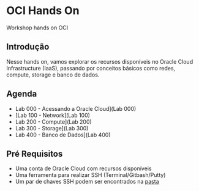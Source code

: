 # OCI Hands On

Workshop hands on OCI

## Introdução

Nesse hands on, vamos explorar os recursos disponíveis no Oracle Cloud Infrastructure (IaaS), passando por conceitos básicos como redes, compute, storage e banco de dados.

## Agenda

- Lab 000 - Acessando a Oracle Cloud](Lab 000)
- [Lab 100 - Network](Lab 100)
- Lab 200 - Compute](Lab 200)
- Lab 300 - Storage](Lab 300)
- Lab 400 - Banco de Dados](Lab 400)

## Pré Requisitos

- Uma conta de Oracle Cloud com recursos disponíveis
- Uma ferramenta para realizar SSH (Terminal/Gitbash/Putty)
- Um par de chaves SSH podem ser encontrados na [pasta](Chaves)